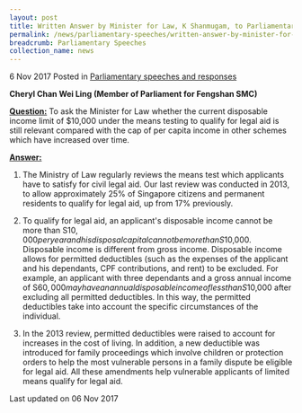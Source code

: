 ```yaml
---
layout: post
title: Written Answer by Minister for Law, K Shanmugam, to Parliamentary Question on Disposable Income Limit to Qualify for Legal Aid
permalink: /news/parliamentary-speeches/written-answer-by-minister-for-law--k-shanmugam--to-parliamentar8
breadcrumb: Parliamentary Speeches
collection_name: news
---
```


6 Nov 2017 Posted in [Parliamentary speeches and responses](/news/parliamentary-speeches) 

**Cheryl Chan Wei Ling (Member of Parliament for Fengshan SMC)**

**<u>Question:</u>**
To ask the Minister for Law whether the current disposable income limit of $10,000 under the means testing to qualify for legal aid is still relevant compared with the cap of per capita income in other schemes which have increased over time.

**<u>Answer:</u>**

1. The Ministry of Law regularly reviews the means test which applicants have to satisfy for civil legal aid. Our last review was conducted in 2013, to allow approximately 25% of Singapore citizens and permanent residents to qualify for legal aid, up from 17% previously.
 
2. To qualify for legal aid, an applicant's disposable income cannot be more than S$10,000 per year and his disposal capital cannot be more than S$10,000. Disposable income is different from gross income. Disposable income allows for permitted deductibles (such as the expenses of the applicant and his dependants, CPF contributions, and rent) to be excluded. For example, an applicant with three dependants and a gross annual income of S$60,000 may have an annual disposable income of less than S$10,000 after excluding all permitted deductibles. In this way, the permitted deductibles take into account the specific circumstances of the individual.
 
3. In the 2013 review, permitted deductibles were raised to account for increases in the cost of living. In addition, a new deductible was introduced for family proceedings which involve children or protection orders to help the most vulnerable persons in a family dispute be eligible for legal aid. All these amendments help vulnerable applicants of limited means qualify for legal aid.

<p class="right-side-updated">Last updated on 06 Nov 2017</p> 
